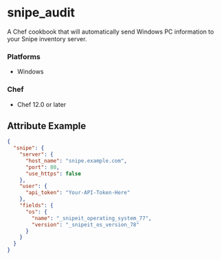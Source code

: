 # snipe_audit

A Chef cookbook that will automatically send Windows PC information to your Snipe inventory server.

### Platforms

- Windows

### Chef

- Chef 12.0 or later

## Attribute Example

```json
{
  "snipe": {
    "server": {
      "host_name": "snipe.example.com",
      "port": 80,
      "use_https": false
    },
    "user": {
      "api_token": "Your-API-Token-Here"
    },
    "fields": {
      "os": {
        "name": "_snipeit_operating_system_77",
        "version": "_snipeit_os_version_78"
      }
    }
  }
}
```